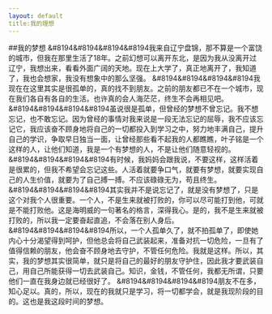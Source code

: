 ```yaml
---
layout: default
title:我的理想
---
```


##我的梦想
&#8194&#8194&#8194&#8194我来自辽宁盘锦，那不算是一个富饶的城市，但我在那里生活了18年。之前幻想可以离开东北，是因为我从没离开过辽宁，我想出来，看看外面广阔的天地。现在上大学了，真正地离开了，我知道了，我也会想家，我没有想象中的那么坚强。
&#8194&#8194&#8194&#8194我现在在这里其实是很孤单的，真的找不到朋友。之前的朋友都已不在一个城市，现在我们各自有各自的生活。也许真的会人海茫茫，终生不会再相见吧。
&#8194&#8194&#8194&#8194虽说很是孤单，但曾经的梦想不曾忘记。我不想忘记，也不敢忘记。因为曾经的事情对我来说是一段无法忘记的屈辱，我不应该忘记它，我应该奋不顾身地将自己的一切都投入到学习之中，努力地丰满自己，提升自己的学识，争取早日独当一面，让曾经那些看不起我的人都瞧瞧，叶子铭是一个这样的人，让他们知道，我是一个有梦想的人，不是让他们随意轻视的。
&#8194&#8194&#8194&#8194有时候，我妈妈会跟我说，不要这样，这样活着是很累的，但我不希望会忘记这些。人活着就要争口气，就要有梦想，就要实现自己的人生价值，就要为了自己搏一搏。不应该碌碌无为，苟且终生。
&#8194&#8194&#8194&#8194其实我并不是说忘记了，就是没有梦想了，只是这个对我个人很重要。一个人，不是生来就被打败的，你可以尽可能打到他，可就是不能打败他。这是海明威的一句著名的格言，深得我心。是的，我不是生来就被打败的，所以我一定要奋起直追，不会落在别人身后。
&#8194&#8194&#8194&#8194所以，一个人孤单久了，就不拍孤单了，即使她内心十分渴望得到呵护，但他总会将自己武装起来，准备对抗一切危险，一旦有了值得信赖的朋友，他会奋不顾身地去守护，不管任何危险。我就是这样。所以，其实，我的梦想其实很简单，就只是将自己的最好的朋友守护住，因此我才要武装自己，用自己所能获得一切去武装自己。知识，金钱，不管任何，我都无所谓，只要他们一直在我身边就已经很好了。
&#8194&#8194&#8194&#8194朋友不在多，知心足以。真的，所以，现在的我就只是学习，将一切都学会，就是我现阶段的目的。这也是我这段时间的梦想。
